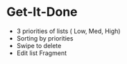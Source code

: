 # Get-It-Done
- 3 priorities of lists ( Low, Med, High)
- Sorting by priorities
- Swipe to delete 
- Edit list Fragment

